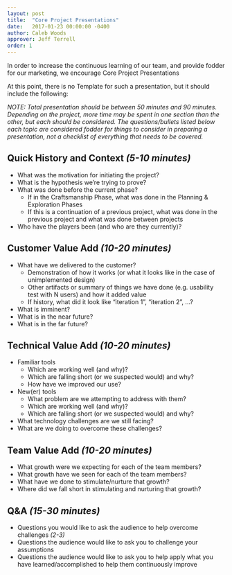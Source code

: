 ```yaml
---
layout: post
title:  "Core Project Presentations"
date:   2017-01-23 00:00:00 -0400
author: Caleb Woods
approver: Jeff Terrell
order: 1
---
```


In order to increase the continuous learning of our team, and provide fodder for our marketing, we encourage Core Project Presentations

At this point, there is no Template for such a presentation, but it should include the following:

_NOTE: Total presentation should be between 50 minutes and 90 minutes.  Depending on the project, more time may be spent in one section than the other, but each should be considered.  The questions/bullets listed below each topic are considered fodder for things to consider in preparing a presentation, not a checklist of everything that needs to be covered._

## Quick History and Context _(5-10 minutes)_

* What was the motivation for initiating the project?
* What is the hypothesis we’re trying to prove?
* What was done before the current phase?
  * If in the Craftsmanship Phase, what was done in the Planning & Exploration Phases
  * If this is a continuation of a previous project, what was done in the previous project and what was done between projects
* Who have the players been (and who are they currently)?

## Customer Value Add _(10-20 minutes)_

* What have we delivered to the customer?
  * Demonstration of how it works (or what it looks like in the case of unimplemented design)
  * Other artifacts or summary of things we have done (e.g. usability test with N users) and how it added value
  * If history, what did it look like “iteration 1”, “iteration 2”, …?
* What is imminent?
* What is in the near future?
* What is in the far future?

## Technical Value Add _(10-20 minutes)_

* Familiar tools
  * Which are working well (and why)?
  * Which are falling short (or we suspected would) and why?
  * How have we improved our use?
* New(er) tools
  * What problem are we attempting to address with them?
  * Which are working well (and why)?
  * Which are falling short (or we suspected would) and why?
* What technology challenges are we still facing?
* What are we doing to overcome these challenges?

## Team Value Add _(10-20 minutes)_

* What growth were we expecting for each of the team members?
* What growth have we seen for each of the team members?
* What have we done to stimulate/nurture that growth?
* Where did we fall short in stimulating and nurturing that growth?

## Q&A _(15-30 minutes)_

* Questions you would like to ask the audience to help overcome challenges _(2-3)_
* Questions the audience would like to ask you to challenge your assumptions
* Questions the audience would like to ask you to help apply what you have learned/accomplished to help them continuously improve
